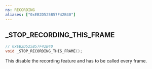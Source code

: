 ```yaml
---
ns: RECORDING
aliases: ["0xEB2D525B57F42B40"]
---
```

## _STOP_RECORDING_THIS_FRAME

```c
// 0xEB2D525B57F42B40
void _STOP_RECORDING_THIS_FRAME();
```

This disable the recording feature and has to be called every frame.
